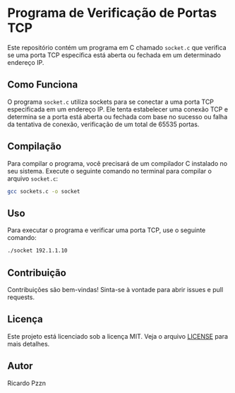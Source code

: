 # Programa de Verificação de Portas TCP

Este repositório contém um programa em C chamado `socket.c` que verifica se uma porta TCP específica está aberta ou fechada em um determinado endereço IP.

## Como Funciona

O programa `socket.c` utiliza sockets para se conectar a uma porta TCP especificada em um endereço IP. Ele tenta estabelecer uma conexão TCP e determina se a porta está aberta ou fechada com base no sucesso ou falha da tentativa de conexão, verificação de um total de 65535 portas.

## Compilação

Para compilar o programa, você precisará de um compilador C instalado no seu sistema. Execute o seguinte comando no terminal para compilar o arquivo `socket.c`:

```sh
gcc sockets.c -o socket 
```

## Uso

Para executar o programa e verificar uma porta TCP, use o seguinte comando:

```sh
./socket 192.1.1.10
```

## Contribuição

Contribuições são bem-vindas! Sinta-se à vontade para abrir issues e pull requests.

## Licença

Este projeto está licenciado sob a licença MIT. Veja o arquivo [LICENSE](./LICENSE) para mais detalhes.

## Autor

Ricardo Pzzn
